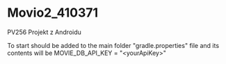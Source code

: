 # Movio2_410371
PV256 Projekt z Androidu

To start should be added to the main folder "gradle.properties" file and its contents will be MOVIE_DB_API_KEY = "\<yourApiKey>"

